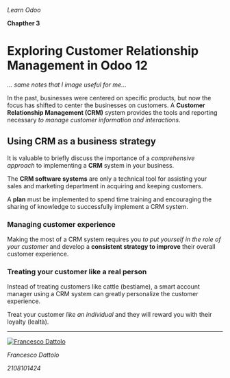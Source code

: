 *Learn Odoo*

**Chapther 3**

# Exploring Customer Relationship Management in Odoo 12

*... same notes that I image useful for me...*

In the past, businesses were centered on specific products, but now the focus has shifted to center the businesses on customers. A **Customer Relationship Management (CRM)** system provides the tools and reporting necessary *to manage customer information and interactions*.

## Using CRM as a business strategy

It is valuable to briefly discuss the importance of a *comprehensive approach* to implementing a **CRM** system in your business.

The **CRM software systems** are only a technical tool for assisting your sales and marketing department in acquiring and keeping customers.

A **plan** must be implemented to spend time training and encouraging the sharing of knowledge to successfully implement a CRM system.

### Managing customer experience

Making the most of a CRM system requires you *to put yourself in the role of your customer* and develop a **consistent strategy to improve** their overall customer experience.

### Treating your customer like a real person

Instead of treating customers like cattle (bestiame), a smart account manager using a CRM system can greatly personalize the customer experience.

Treat your customer *like an individual* and they will reward you with their loyalty (lealtà).

---

[![Francesco Dattolo](https://i0.wp.com/www.francescodattolo.it/wp-content/uploads/2019/09/cropped-francescodattolo-free_hand-logo-1.png)](https://francescodattolo.it)

*Francesco Dattolo*

*2108101424*